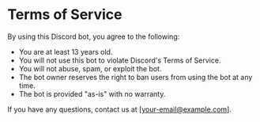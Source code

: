 # Terms of Service

By using this Discord bot, you agree to the following:

- You are at least 13 years old.
- You will not use this bot to violate Discord's Terms of Service.
- You will not abuse, spam, or exploit the bot.
- The bot owner reserves the right to ban users from using the bot at any time.
- The bot is provided "as-is" with no warranty.

If you have any questions, contact us at [your-email@example.com].


